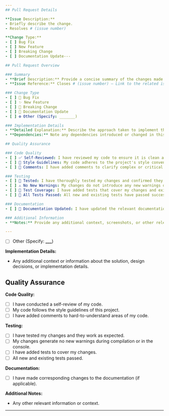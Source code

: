```yaml
---
## Pull Request Details

**Issue Description:**
- Briefly describe the change.
- Resolves # (issue number)

**Change Type:**
- [ ] Bug Fix
- [ ] New Feature
- [ ] Breaking Change
- [ ] Documentation Update---

## Pull Request Overview

### Summary
- **Brief Description:** Provide a concise summary of the changes made in this pull request.
- **Issue Reference:** Closes # (issue number) – Link to the related issue for context.

### Change Type
- [ ] 🐛 Bug Fix
- [ ] ✨ New Feature
- [ ] 🚨 Breaking Change
- [ ] 📝 Documentation Update
- [ ] ⚙️ Other (Specify: _______)

### Implementation Details
- **Detailed Explanation:** Describe the approach taken to implement the changes. Mention any design decisions, challenges, or considerations that were taken into account.
- **Dependencies:** Note any dependencies introduced or changed in this pull request.

## Quality Assurance

### Code Quality
- [ ] ✅ Self-Reviewed: I have reviewed my code to ensure it is clean and follows the project's style guidelines.
- [ ] 📌 Style Guidelines: My code adheres to the project's style conventions.
- [ ] 💬 Comments: I have added comments to clarify complex or critical areas of the code.

### Testing
- [ ] 🧪 Tested: I have thoroughly tested my changes and confirmed they work as intended.
- [ ] ⚠️ No New Warnings: My changes do not introduce any new warnings during compilation or runtime.
- [ ] 🧩 Test Coverage: I have added tests that cover my changes and existing functionality remains unaffected.
- [ ] 🎯 All Tests Passed: All new and existing tests have passed successfully.

### Documentation
- [ ] 📝 Documentation Updated: I have updated the relevant documentation to reflect my changes (if applicable).

### Additional Information
- **Notes:** Provide any additional context, screenshots, or other relevant information that reviewers should be aware of.

---
```


- [ ] Other (Specify: **\_\_\_**)

**Implementation Details:**

- Any additional context or information about the solution, design decisions, or implementation details.

## Quality Assurance

**Code Quality:**

- [ ] I have conducted a self-review of my code.
- [ ] My code follows the style guidelines of this project.
- [ ] I have added comments to hard-to-understand areas of my code.

**Testing:**

- [ ] I have tested my changes and they work as expected.
- [ ] My changes generate no new warnings during compilation or in the console.
- [ ] I have added tests to cover my changes.
- [ ] All new and existing tests passed.

**Documentation:**

- [ ] I have made corresponding changes to the documentation (if applicable).

**Additional Notes:**

- Any other relevant information or context.

---
